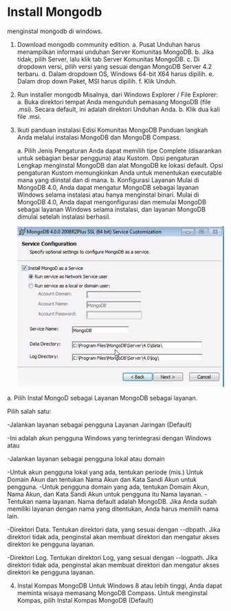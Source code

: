 # Install Mongodb

menginstal mongodb di windows.

1. Download mongodb community edition.
   a. Pusat Unduhan harus menampilkan informasi unduhan Server Komunitas MongoDB.
   b. Jika tidak, pilih Server, lalu klik tab Server Komunitas MongoDB.
   c. Di dropdown versi, pilih versi yang sesuai dengan MongoDB Server 4.2 terbaru.
   d. Dalam dropdown OS, Windows 64-bit X64 harus dipilih.
   e. Dalam drop down Paket, MSI harus dipilih.
   f. Klik Unduh.

2. Run installer mongodb
   Misalnya, dari Windows Explorer / File Explorer:
   a. Buka direktori tempat Anda mengunduh pemasang MongoDB (file .msi). Secara default, ini adalah direktori Unduhan Anda.
   b. Klik dua kali file .msi.

3. Ikuti panduan instalasi Edisi Komunitas MongoDB
   Panduan langkah Anda melalui instalasi MongoDB dan MongoDB Compass.

   a. Pilih Jenis Pengaturan
   Anda dapat memilih tipe Complete (disarankan untuk sebagian besar pengguna) atau Kustom. Opsi pengaturan Lengkap menginstal MongoDB dan alat MongoDB ke lokasi default. Opsi pengaturan Kustom memungkinkan Anda untuk menentukan executable mana yang diinstal dan di mana.
   b. Konfigurasi Layanan
   Mulai di MongoDB 4.0, Anda dapat mengatur MongoDB sebagai layanan Windows selama instalasi atau hanya menginstal binari. Mulai di MongoDB 4.0, Anda dapat mengonfigurasi dan memulai MongoDB sebagai layanan Windows selama instalasi, dan layanan MongoDB dimulai setelah instalasi berhasil.

   ![alt text](gambar/windows-installer.png)

a. Pilih Instal MongoD sebagai Layanan MongoDB sebagai layanan.

Pilih salah satu:

-Jalankan layanan sebagai pengguna Layanan Jaringan (Default)

-Ini adalah akun pengguna Windows yang terintegrasi dengan Windows
atau

-Jalankan layanan sebagai pengguna lokal atau domain

-Untuk akun pengguna lokal yang ada, tentukan periode (mis.) Untuk Domain Akun dan tentukan Nama Akun dan Kata Sandi Akun untuk pengguna.
-Untuk pengguna domain yang ada, tentukan Domain Akun, Nama Akun, dan Kata Sandi Akun untuk pengguna itu
Nama layanan.
-Tentukan nama layanan. Nama default adalah MongoDB. Jika Anda sudah memiliki layanan dengan nama yang ditentukan, Anda harus memilih nama lain.

-Direktori Data. Tentukan direktori data, yang sesuai dengan --dbpath. Jika direktori tidak ada, penginstal akan membuat direktori dan mengatur akses direktori ke pengguna layanan.

-Direktori Log. Tentukan direktori Log, yang sesuai dengan --logpath. Jika direktori tidak ada, penginstal akan membuat direktori dan mengatur akses direktori ke pengguna layanan.

4. Instal Kompas MongoDB
   Untuk Windows 8 atau lebih tinggi, Anda dapat meminta wisaya memasang MongoDB Compass. Untuk menginstal Kompas, pilih Instal Kompas MongoDB (Default)
